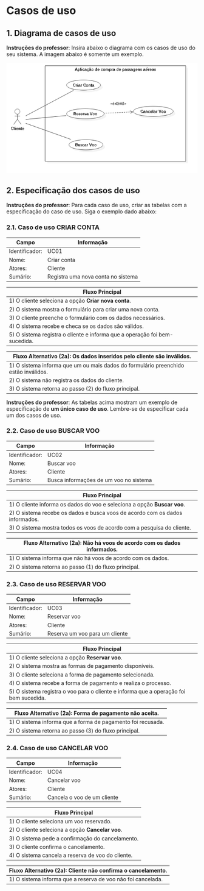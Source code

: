 # Casos de uso

## 1. Diagrama de casos de uso

**Instruções do professor**: Insira abaixo o diagrama com os casos de uso do seu sistema. A imagem abaixo é somente um exemplo.

![Exemplo de diagrama dos casos de uso](casodeuso.png)

## 2. Especificação dos casos de uso

**Instruções do professor**: Para cada caso de uso, criar as tabelas com a especificação do caso de uso. Siga o exemplo dado abaixo:

### 2.1. Caso de uso **CRIAR CONTA**

| Campo          | Informação        |
|---|---|
| Identificador: | UC01              |
| Nome:          | Criar conta |
| Atores:        | Cliente |
| Sumário:       | Registra uma nova conta no sistema |

| Fluxo Principal |
|---|
| 1) O cliente seleciona a opção **Criar nova conta**. |
| 2) O sistema mostra o formulário para criar uma nova conta. |
| 3) O cliente preenche o formulário com os dados necessários. |
| 4) O sistema recebe e checa se os dados são válidos. |
| 5) O sistema registra o cliente e informa que a operação foi bem-sucedida. |

| Fluxo Alternativo (2a): Os dados inseridos pelo cliente são inválidos. |
|---|
| 1) O sistema informa que um ou mais dados do formulário preenchido estão inválidos. |
| 2) O sistema não registra os dados do cliente. |
| 3) O sistema retorna ao passo (2) do fluxo principal. |

**Instruções do professor**: As tabelas acima mostram um exemplo de especificação de **um único caso de uso**. Lembre-se de especificar cada um dos casos de uso.

### 2.2. Caso de uso **BUSCAR VOO**

| Campo          | Informação        |
|---|---|
| Identificador: | UC02              |
| Nome:          | Buscar voo |
| Atores:        | Cliente |
| Sumário:       | Busca informações de um voo no sistema |

| Fluxo Principal |
|---|
| 1) O cliente informa os dados do voo e seleciona a opção **Buscar voo**. |
| 2) O sistema recebe os dados e busca voos de acordo com os dados informados. |
| 3) O sistema mostra todos os voos de acordo com a pesquisa do cliente. |

| Fluxo Alternativo (2a): Não há voos de acordo com os dados informados. |
|---|
| 1) O sistema informa que não há voos de acordo com os dados. |
| 2) O sistema retorna ao passo (1) do fluxo principal. |

### 2.3. Caso de uso **RESERVAR VOO**

| Campo          | Informação        |
|---|---|
| Identificador: | UC03              |
| Nome:          | Reservar voo |
| Atores:        | Cliente |
| Sumário:       | Reserva um voo para um cliente |

| Fluxo Principal |
|---|
| 1) O cliente seleciona a opção **Reservar voo**. |
| 2) O sistema mostra as formas de pagamento disponíveis. |
| 3) O cliente seleciona a forma de pagamento selecionada. |
| 4) O sistema recebe a forma de pagamento e realiza o processo. |
| 5) O sistema registra o voo para o cliente e informa que a operação foi bem sucedida. |

| Fluxo Alternativo (2a): Forma de pagamento não aceita. |
|---|
| 1) O sistema informa que a forma de pagamento foi recusada. |
| 2) O sistema retorna ao passo (3) do fluxo principal. |

### 2.4. Caso de uso **CANCELAR VOO**

| Campo          | Informação        |
|---|---|
| Identificador: | UC04              |
| Nome:          | Cancelar voo |
| Atores:        | Cliente |
| Sumário:       | Cancela o voo de um cliente |

| Fluxo Principal |
|---|
| 1) O cliente seleciona um voo reservado. |
| 2) O cliente seleciona a opção **Cancelar voo**. |
| 3) O sistema pede a confirmação do cancelamento. |
| 3) O cliente confirma o cancelamento. |
| 4) O sistema cancela a reserva de voo do cliente. |

| Fluxo Alternativo (2a): Cliente não confirma o cancelamento. |
|---|
| 1) O sistema informa que a reserva de voo não foi cancelada. |


